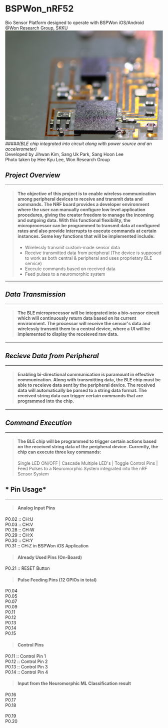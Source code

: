 # **BSPWon_nRF52**
Bio Sensor Platform designed to operate with BSPWon iOS/Android </br>
@Won Research Group, SKKU </br>
<img src="sensor.PNG" width="550" height = "350"> </br>
#####*(BLE chip integrated into circuit along with power source and an accelerometer)* </br>
Developed by Jihwan Kim, Sang Uk Park, Sang Hoon Lee</br> 
Photo taken by Hee Kyu Lee, Won Research Group 

## *Project Overview*
--------------------------------------------
> #### The objective of this project is to enable wireless communication among peripheral devices to receive and transmit data and commands. The NRF board provides a developer  environment where the user can manually configure low level application procedures, giving the creator freedom to manage the incoming and outgoing data. With this functional flexibility, the microprocessor can be programmed to transmit data at configured rates and also provide interrupts to execute commands at certain instances. Some key functions that will be implemented include:
>  * Wirelessly transmit custom-made sensor data
>  * Receive transmitted data from peripheral (The device is supposed to work as both central & peripheral and uses proprietary BLE service)
>  * Execute commands based on received data
>  * Feed pulses to a neuromorphic system
----------------------------------------------

## *Data Transmission*
------------------------------------------
> #### The BLE microprocessor will be integrated into a bio-sensor circuit which will continuously return data based on its current environment. The processor will receive the sensor's data and wirelessly transmit them to a central device, where a UI will be implemented to display the receieved raw data. 
----------------------------------------

## *Recieve Data from Peripheral* 
--------------------------------------------
> #### Enabling bi-directional communication is paramount in effective communication. Along with transmitting data, the BLE chip must be able to receieve data sent by the peripheral device. The received data will automatically be parsed to a string data format. The received string data can trigger certain commands that are programmed into the chip.
--------------------------------------------

## *Command Execution* 
--------------------------------------------
> #### The BLE chip will be programmed to trigger certain actions based on the received string data of the peripheral device. Currently, the chip can execute three key commands:
> Single LED ON/OFF | Cascade Multiple LED's | Toggle Control Pins | Feed Pulses to a Neuromorphic System integrated into the nRF Sensor System 

## * Pin Usage*
--------------------------------------------
> #### Analog Input Pins
P0.02 :: CH:U <br/>
P0.03 :: CH:V <br/>
P0.28 :: CH:W <br/>
P0.29 :: CH:X <br/>
P0.30 :: CH:Y <br/>
P0.31 :: CH:Z in BSPWon iOS Application <br/>

> #### Already Used Pins (On-Board)
P0.21 :: RESET Button <br/>


> #### Pulse Feeding Pins (12 GPIOs in total) 
P0.04 <br/>
P0.05 <br/>
P0.07 <br/>
P0.09 <br/>
P0.11 <br/>
P0.12 <br/>
P0.13 <br/>
P0.14 <br/>
P0.15 <br/>

> #### Control Pins
P0.11 :: Control Pin 1<br/>
P0.12 :: Control Pin 2<br/>
P0.13 :: Control Pin 3<br/>
P0.14 :: Control Pin 4<br/>

> #### Input from the Neuromorphic ML Classification result
P0.16 <br/>
P0.17 <br/>
P0.18 <br/>  
P0.19 <br/>
P0.20 <br/>
